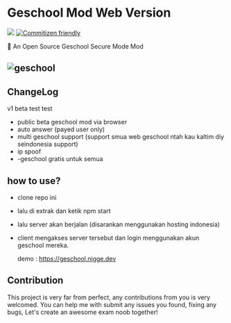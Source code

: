 




# Geschool Mod Web Version


 ![](https://api.visitorbadge.io/api/VisitorHit?user=NiggeDev&repo=GeschoolMod&countColor=%237B1E7A) [![Commitizen friendly](https://img.shields.io/badge/commitizen-friendly-brightgreen.svg)](http://commitizen.github.io/cz-cli/)

🔐 An Open Source Geschool Secure Mode Mod 

![geschool](https://images-ext-1.discordapp.net/external/gRQi84lpqIIhcYlhsXVX5T_P88YUksVDdhs7_8pYXLw/https/media.tenor.com/Zz-87FXVKvoAAAAC/hajime-shino.gif)
--------------------------------------------------------------------------------------------------------------------------------------------------------------

## ChangeLog
v1 beta test test
- public beta geschool mod via browser
- auto answer (payed user only)
- multi geschool support (support smua web geschool ntah kau kaltim diy seindonesia support)
- ip spoof
- -geschool gratis untuk semua
## how to use?
- clone repo ini
- lalu di extrak dan ketik npm start
- lalu server akan berjalan (disarankan menggunakan hosting indonesia)
- client mengakses server tersebut dan login menggunakan akun geschool mereka.
  
  demo : https://geschool.nigge.dev

## Contribution

This project is very far from perfect, any contributions from you is very welcomed. You can help me with submit any issues you found, fixing any bugs,
Let's create an awesome exam noob together!
